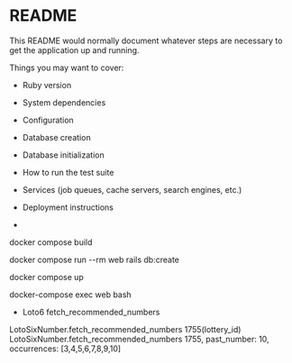 # README

This README would normally document whatever steps are necessary to get the
application up and running.

Things you may want to cover:

* Ruby version

* System dependencies

* Configuration

* Database creation

* Database initialization

* How to run the test suite

* Services (job queues, cache servers, search engines, etc.)

* Deployment instructions

* 


docker compose build

docker compose run --rm web rails db:create

docker compose up

docker-compose exec web bash

* Loto6 fetch_recommended_numbers

LotoSixNumber.fetch_recommended_numbers 1755(lottery_id)
LotoSixNumber.fetch_recommended_numbers 1755, past_number: 10, occurrences: [3,4,5,6,7,8,9,10]
